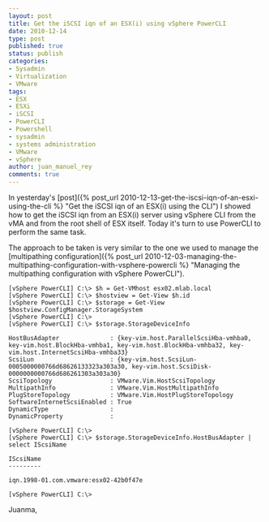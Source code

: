 ```yaml
---
layout: post
title: Get the iSCSI iqn of an ESX(i) using vSphere PowerCLI
date: 2010-12-14
type: post
published: true
status: publish
categories:
- Sysadmin
- Virtualization
- VMware
tags:
- ESX
- ESXi
- iSCSI
- PowerCLI
- Powershell
- sysadmin
- systems administration
- VMware
- vSphere
author: juan_manuel_rey
comments: true
---
```


In yesterday's [post]({% post_url 2010-12-13-get-the-iscsi-iqn-of-an-esxi-using-the-cli %} "Get the iSCSI iqn of an ESX(i) using the CLI") I showed how to get the iSCSI iqn from an ESX(i) server using vSphere CLI from the vMA and from the root shell of ESX itself. Today it's turn to use PowerCLI to perform the same task.

The approach to be taken is very similar to the one we used to manage the [multipathing configuration]({% post_url 2010-12-03-managing-the-multipathing-configuration-with-vsphere-powercli %} "Managing the multipathing configuration with vSphere PowerCLI").

```
[vSphere PowerCLI] C:\> $h = Get-VMhost esx02.mlab.local
[vSphere PowerCLI] C:\> $hostview = Get-View $h.id
[vSphere PowerCLI] C:\> $storage = Get-View $hostview.ConfigManager.StorageSystem
[vSphere PowerCLI] C:\>
[vSphere PowerCLI] C:\> $storage.StorageDeviceInfo

HostBusAdapter              : {key-vim.host.ParallelScsiHba-vmhba0, key-vim.host.BlockHba-vmhba1, key-vim.host.BlockHba-vmhba32, key-vim.host.InternetScsiHba-vmhba33}
ScsiLun                     : {key-vim.host.ScsiLun-0005000000766d68626133323a303a30, key-vim.host.ScsiDisk-0000000000766d686261303a303a30}
ScsiTopology                : VMware.Vim.HostScsiTopology
MultipathInfo               : VMware.Vim.HostMultipathInfo
PlugStoreTopology           : VMware.Vim.HostPlugStoreTopology
SoftwareInternetScsiEnabled : True
DynamicType                 :
DynamicProperty             :

[vSphere PowerCLI] C:\>
[vSphere PowerCLI] C:\> $storage.StorageDeviceInfo.HostBusAdapter | select IScsiName

IScsiName                                                                                                                                                               
---------                                                                                                                                                                

iqn.1998-01.com.vmware:esx02-42b0f47e                                                                                                                                    

[vSphere PowerCLI] C:\>
```

Juanma,

